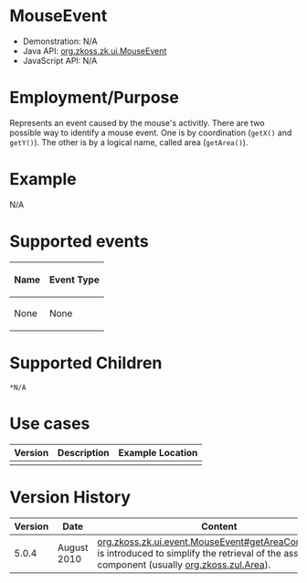 

# MouseEvent

- Demonstration: N/A
- Java API: [org.zkoss.zk.ui.MouseEvent](https://www.zkoss.org/javadoc/latest/zk/org/zkoss/zk/ui/MouseEvent.html)
- JavaScript API: N/A

# Employment/Purpose

Represents an event caused by the mouse's activitly. There are two
possible way to identify a mouse event. One is by coordination (`getX()`
and `getY()`). The other is by a logical name, called area
(`getArea()`).

# Example

N/A

# Supported events

<table>
<thead>
<tr class="header">
<th><center>
<p>Name</p>
</center></th>
<th><center>
<p>Event Type</p>
</center></th>
</tr>
</thead>
<tbody>
<tr class="odd">
<td><p>None</p></td>
<td><p>None</p></td>
</tr>
</tbody>
</table>

# Supported Children

`*N/A`

# Use cases

| Version | Description | Example Location |
|---------|-------------|------------------|
|         |             |                  |

# Version History

| Version | Date        | Content                                                                                                                                                                                              |
|---------|-------------|------------------------------------------------------------------------------------------------------------------------------------------------------------------------------------------------------|
| 5.0.4   | August 2010 | [org.zkoss.zk.ui.event.MouseEvent#getAreaComponent()](https://www.zkoss.org/javadoc/latest/zk/org/zkoss/zk/ui/event/MouseEvent.html#getAreaComponent()) is introduced to simplify the retrieval of the associated component (usually [org.zkoss.zul.Area](https://www.zkoss.org/javadoc/latest/zk/org/zkoss/zul/Area.html)). |


